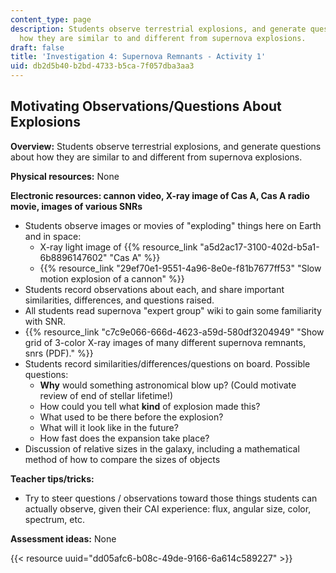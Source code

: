 ```yaml
---
content_type: page
description: Students observe terrestrial explosions, and generate questions about
  how they are similar to and different from supernova explosions.
draft: false
title: 'Investigation 4: Supernova Remnants - Activity 1'
uid: db2d5b40-b2bd-4733-b5ca-7f057dba3aa3
---
```

## **Motivating Observations/Questions About Explosions**

**Overview:** Students observe terrestrial explosions, and generate questions about how they are similar to and different from supernova explosions.

**Physical resources:** None

**Electronic resources: cannon video, X-ray image of Cas A, Cas A radio movie, images of various SNRs**

- Students observe images or movies of "exploding" things here on Earth and in space:
    - X-ray light image of {{% resource_link "a5d2ac17-3100-402d-b5a1-6b8896147602" "Cas A" %}}
    - {{% resource_link "29ef70e1-9551-4a96-8e0e-f81b7677ff53" "Slow motion explosion of a cannon" %}}
- Students record observations about each, and share important similarities, differences, and questions raised.
- All students read supernova "expert group" wiki to gain some familiarity with SNR.
- {{% resource_link "c7c9e066-666d-4623-a59d-580df3204949" "Show grid of 3-color X-ray images of many different supernova remnants, snrs (PDF)." %}}
- Students record similarities/differences/questions on board. Possible questions:
    - **Why** would something astronomical blow up? (Could motivate review of end of stellar lifetime!)
    - How could you tell what **kind** of explosion made this?
    - What used to be there before the explosion?
    - What will it look like in the future?
    - How fast does the expansion take place?
- Discussion of relative sizes in the galaxy, including a mathematical method of how to compare the sizes of objects

**Teacher tips/tricks:**

- Try to steer questions / observations toward those things students can actually observe, given their CAI experience: flux, angular size, color, spectrum, etc.

**Assessment ideas:** None

{{< resource uuid="dd05afc6-b08c-49de-9166-6a614c589227" >}}